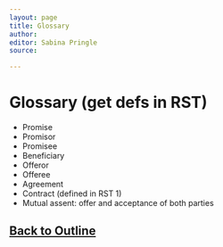 ```yaml
---
layout: page
title: Glossary
author:
editor: Sabina Pringle
source:

---
```


# Glossary (get defs in RST)

- Promise  
- Promisor
- Promisee
- Beneficiary
- Offeror
- Offeree
- Agreement
- Contract (defined in RST 1)
- Mutual assent: offer and acceptance of both parties

[Back to Outline](https://binipringle.github.io/contracts/texts/0-outline/)
---
